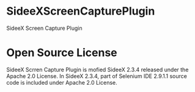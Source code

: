# SideeXScreenCapturePlugin
SideeX Screen Capture Plugin

# Open Source License
SideeX Scrren Capture Plugin is mofied SideeX 2.3.4 released under the Apache 2.0 License. In SideeX 2.3.4, part of Selenium IDE 2.9.1.1 source code is included under Apache 2.0 License.
